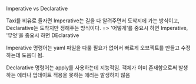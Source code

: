 Imperative vs Declarative

Taxi를 비유로 들자면
Imperative는 길을 다 알려주면서 도착지에 가는 방식이고,
Declarative는 도착지만 정해주는 방식이다.
=> '어떻게'를 중요시 하면 Imperative, '무엇'을 중요시 하면 DEclarative

Imperative 명령어는 yaml 파일을 다룰 필요가 없어서 빠르게 오브젝트를 만들고 수정하는데 도움디 됨.

Declarative 명령어는 apply를 사용하는데 지능적임.
객체가 이미 존재함으로써 발생하는 에러나 업데이트 적용을 못하는 에러는 발생하지 않음
